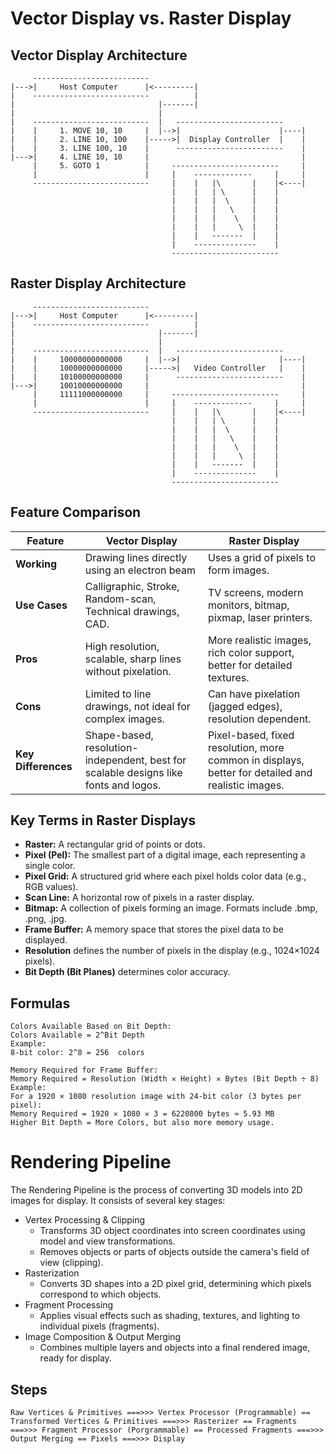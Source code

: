 # Vector Display vs. Raster Display

## Vector Display Architecture

```
     --------------------------
|--->|     Host Computer      |<---------|
|    --------------------------          |
|                                |-------|
|                                |
|    --------------------------  |   ------------------------
|    |     1. MOVE 10, 10     |  |-->|                      |----|
|    |     2. LINE 10, 100    |----->|  Display Controller  |    |
|    |     3. LINE 100, 10    |      ------------------------    |
|--->|     4. LINE 10, 10     |                                  |
     |     5. GOTO 1          |     ------------------------     |
     |                        |     |    -------------     |     |
     --------------------------     |    |   |\       |    |<----|
                                    |    |   | \      |    |
                                    |    |   |  \     |    |
                                    |    |   |   \    |    |
                                    |    |   |    \   |    |
                                    |    |   |     \  |    |
                                    |    |   -------  |    |
                                    |    --------------    |
                                    ------------------------
```

## Raster Display Architecture

```
     --------------------------
|--->|     Host Computer      |<---------|
|    --------------------------          |
|                                |-------|
|                                |
|    --------------------------  |   ------------------------
|    |     10000000000000     |  |-->|                      |----|
|    |     10000000000000     |----->|   Video Controller   |    |
|    |     10100000000000     |      ------------------------    |
|--->|     10010000000000     |                                  |
     |     11111000000000     |     ------------------------     |
     |                        |     |    -------------     |     |
     --------------------------     |    |   |\       |    |<----|
                                    |    |   | \      |    |
                                    |    |   |  \     |    |
                                    |    |   |   \    |    |
                                    |    |   |    \   |    |
                                    |    |   |     \  |    |
                                    |    |   -------  |    |
                                    |    --------------    |
                                    ------------------------
```

## Feature Comparison

| Feature         | Vector Display                                      | Raster Display                                     |
|---------------|------------------------------------------------|------------------------------------------------|
| **Working**    | Drawing lines directly using an electron beam  | Uses a grid of pixels to form images.          |
| **Use Cases**  | Calligraphic, Stroke, Random-scan, Technical drawings, CAD. | TV screens, modern monitors, bitmap, pixmap, laser printers. |
| **Pros**       | High resolution, scalable, sharp lines without pixelation. | More realistic images, rich color support, better for detailed textures. |
| **Cons**       | Limited to line drawings, not ideal for complex images. | Can have pixelation (jagged edges), resolution dependent. |
| **Key Differences** | Shape-based, resolution-independent, best for scalable designs like fonts and logos. | Pixel-based, fixed resolution, more common in displays, better for detailed and realistic images. |

## Key Terms in Raster Displays

- **Raster:** A rectangular grid of points or dots.
- **Pixel (Pel):** The smallest part of a digital image, each representing a single color.
- **Pixel Grid:** A structured grid where each pixel holds color data (e.g., RGB values).
- **Scan Line:** A horizontal row of pixels in a raster display.
- **Bitmap:** A collection of pixels forming an image. Formats include .bmp, .png, .jpg.
- **Frame Buffer:** A memory space that stores the pixel data to be displayed.
- **Resolution** defines the number of pixels in the display (e.g., 1024×1024 pixels).
- **Bit Depth (Bit Planes)** determines color accuracy.

## Formulas

```
Colors Available Based on Bit Depth:
Colors Available = 2^Bit Depth
Example:
8-bit color: 2^8 = 256  colors
```

```
Memory Required for Frame Buffer:
Memory Required = Resolution (Width ✕ Height) ✕ Bytes (Bit Depth ÷ 8) 
Example:
For a 1920 × 1080 resolution image with 24-bit color (3 bytes per pixel):
Memory Required = 1920 ✕ 1080 ✕ 3 = 6220800 bytes ≈ 5.93 MB
Higher Bit Depth = More Colors, but also more memory usage.
```

# Rendering Pipeline
The Rendering Pipeline is the process of converting 3D models into 2D images for display. It consists of several key stages:

- Vertex Processing & Clipping
     - Transforms 3D object coordinates into screen coordinates using model and view transformations.
     - Removes objects or parts of objects outside the camera's field of view (clipping).
- Rasterization
     - Converts 3D shapes into a 2D pixel grid, determining which pixels correspond to which objects.
- Fragment Processing
     - Applies visual effects such as shading, textures, and lighting to individual pixels (fragments).
- Image Composition & Output Merging
     - Combines multiple layers and objects into a final rendered image, ready for display.

## Steps
```
Raw Vertices & Primitives ===>>> Vertex Processor (Programmable) == Transformed Vertices & Primitives ===>>> Rasterizer == Fragments ===>>> Fragment Processor (Porgrammable) == Processed Fragments ===>>> Output Merging == Pixels ===>>> Display
```
